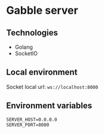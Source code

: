 # Gabble server
## Technologies
- Golang
- SocketIO

## Local environment
Socket local url: `ws://localhost:8000`

## Environment variables
```env
SERVER_HOST=0.0.0.0
SERVER_PORT=8000
```